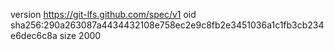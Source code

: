 version https://git-lfs.github.com/spec/v1
oid sha256:290a263087a4434432108e758ec2e9c8fb2e3451036a1c1fb3cb234e6dec6c8a
size 2000
